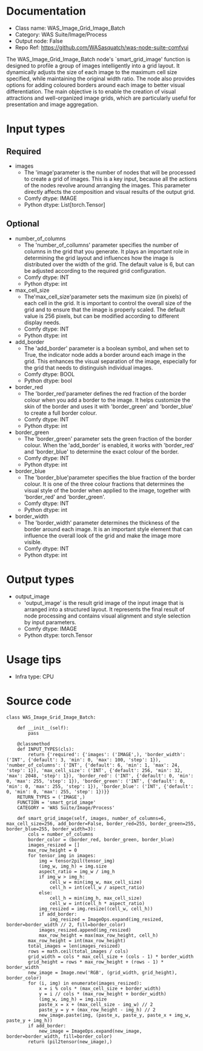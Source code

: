 # Documentation
- Class name: WAS_Image_Grid_Image_Batch
- Category: WAS Suite/Image/Process
- Output node: False
- Repo Ref: https://github.com/WASasquatch/was-node-suite-comfyui

The WAS_Image_Grid_Image_Batch node's `smart_grid_image' function is designed to profile a group of images intelligently into a grid layout. It dynamically adjusts the size of each image to the maximum cell size specified, while maintaining the original width ratio. The node also provides options for adding coloured borders around each image to better visual differentiation. The main objective is to enable the creation of visual attractions and well-organized image grids, which are particularly useful for presentation and image aggregation.

# Input types
## Required
- images
    - The 'image'parameter is the number of nodes that will be processed to create a grid of images. This is a key input, because all the actions of the nodes revolve around arranging the images. This parameter directly affects the composition and visual results of the output grid.
    - Comfy dtype: IMAGE
    - Python dtype: List[torch.Tensor]
## Optional
- number_of_columns
    - The 'number_of_collumns' parameter specifies the number of columns in the grid that you generate. It plays an important role in determining the grid layout and influences how the image is distributed over the width of the grid. The default value is 6, but can be adjusted according to the required grid configuration.
    - Comfy dtype: INT
    - Python dtype: int
- max_cell_size
    - The'max_cell_size'parameter sets the maximum size (in pixels) of each cell in the grid. It is important to control the overall size of the grid and to ensure that the image is properly scaled. The default value is 256 pixels, but can be modified according to different display needs.
    - Comfy dtype: INT
    - Python dtype: int
- add_border
    - The 'add_border' parameter is a boolean symbol, and when set to True, the indicator node adds a border around each image in the grid. This enhances the visual separation of the image, especially for the grid that needs to distinguish individual images.
    - Comfy dtype: BOOL
    - Python dtype: bool
- border_red
    - The 'border_red'parameter defines the red fraction of the border colour when you add a border to the image. It helps customize the skin of the border and uses it with 'border_green' and 'border_blue' to create a full border colour.
    - Comfy dtype: INT
    - Python dtype: int
- border_green
    - The 'border_green' parameter sets the green fraction of the border colour. When the 'add_border' is enabled, it works with 'border_red' and 'border_blue' to determine the exact colour of the border.
    - Comfy dtype: INT
    - Python dtype: int
- border_blue
    - The 'border_blue'parameter specifies the blue fraction of the border colour. It is one of the three colour fractions that determines the visual style of the border when applied to the image, together with 'border_red' and 'border_green'.
    - Comfy dtype: INT
    - Python dtype: int
- border_width
    - The 'border_width' parameter determines the thickness of the border around each image. It is an important style element that can influence the overall look of the grid and make the image more visible.
    - Comfy dtype: INT
    - Python dtype: int

# Output types
- output_image
    - 'output_image' is the result grid image of the input image that is arranged into a structured layout. It represents the final result of node processing and contains visual alignment and style selection by input parameters.
    - Comfy dtype: IMAGE
    - Python dtype: torch.Tensor

# Usage tips
- Infra type: CPU

# Source code
```
class WAS_Image_Grid_Image_Batch:

    def __init__(self):
        pass

    @classmethod
    def INPUT_TYPES(cls):
        return {'required': {'images': ('IMAGE',), 'border_width': ('INT', {'default': 3, 'min': 0, 'max': 100, 'step': 1}), 'number_of_columns': ('INT', {'default': 6, 'min': 1, 'max': 24, 'step': 1}), 'max_cell_size': ('INT', {'default': 256, 'min': 32, 'max': 2048, 'step': 1}), 'border_red': ('INT', {'default': 0, 'min': 0, 'max': 255, 'step': 1}), 'border_green': ('INT', {'default': 0, 'min': 0, 'max': 255, 'step': 1}), 'border_blue': ('INT', {'default': 0, 'min': 0, 'max': 255, 'step': 1})}}
    RETURN_TYPES = ('IMAGE',)
    FUNCTION = 'smart_grid_image'
    CATEGORY = 'WAS Suite/Image/Process'

    def smart_grid_image(self, images, number_of_columns=6, max_cell_size=256, add_border=False, border_red=255, border_green=255, border_blue=255, border_width=3):
        cols = number_of_columns
        border_color = (border_red, border_green, border_blue)
        images_resized = []
        max_row_height = 0
        for tensor_img in images:
            img = tensor2pil(tensor_img)
            (img_w, img_h) = img.size
            aspect_ratio = img_w / img_h
            if img_w > img_h:
                cell_w = min(img_w, max_cell_size)
                cell_h = int(cell_w / aspect_ratio)
            else:
                cell_h = min(img_h, max_cell_size)
                cell_w = int(cell_h * aspect_ratio)
            img_resized = img.resize((cell_w, cell_h))
            if add_border:
                img_resized = ImageOps.expand(img_resized, border=border_width // 2, fill=border_color)
            images_resized.append(img_resized)
            max_row_height = max(max_row_height, cell_h)
        max_row_height = int(max_row_height)
        total_images = len(images_resized)
        rows = math.ceil(total_images / cols)
        grid_width = cols * max_cell_size + (cols - 1) * border_width
        grid_height = rows * max_row_height + (rows - 1) * border_width
        new_image = Image.new('RGB', (grid_width, grid_height), border_color)
        for (i, img) in enumerate(images_resized):
            x = i % cols * (max_cell_size + border_width)
            y = i // cols * (max_row_height + border_width)
            (img_w, img_h) = img.size
            paste_x = x + (max_cell_size - img_w) // 2
            paste_y = y + (max_row_height - img_h) // 2
            new_image.paste(img, (paste_x, paste_y, paste_x + img_w, paste_y + img_h))
        if add_border:
            new_image = ImageOps.expand(new_image, border=border_width, fill=border_color)
        return (pil2tensor(new_image),)
```